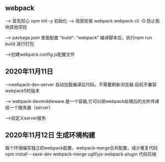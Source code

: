 ## webpack
--> 首先知心 npm init -y 初始化
--> 局部安装 webpack webpack-cli -D 防止影响其他项目

--> package.json 里面配置 "build": "webpack" 编译脚本后，执行npm run build 进行打包

-->创建webpack.config.js配置文件

## 2020年11月11日
-->webpack-dev-server 自动加载编译后代码，不需要刷新浏览器
目前不兼容webpack5的版本

--> webpack-devmiddleware 是一个容器,它可以把webpack处理后的文件传递给一个服务器（server）

-->自定义server服务

## 2020年11月12日 生成环境构建
每个环境编写独立的webpack配置，webpack-merge合并配置，减少重复代码 npm install --save-dev webpack-merge
uglifyjs-webpack-plugin 代码压缩